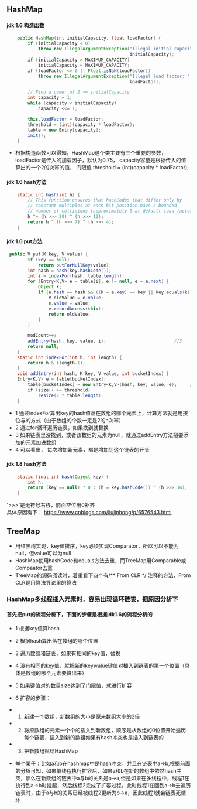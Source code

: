 ## HashMap

#### jdk 1.6 构造函数
```java
    public HashMap(int initialCapacity, float loadFactor) {
        if (initialCapacity < 0)
            throw new IllegalArgumentException("Illegal initial capacity: " +
                                               initialCapacity);
        if (initialCapacity > MAXIMUM_CAPACITY)
            initialCapacity = MAXIMUM_CAPACITY;
        if (loadFactor <= 0 || Float.isNaN(loadFactor))
            throw new IllegalArgumentException("Illegal load factor: " +
                                               loadFactor);

        // Find a power of 2 >= initialCapacity
        int capacity = 1;
        while (capacity < initialCapacity)
            capacity <<= 1;

        this.loadFactor = loadFactor;
        threshold = (int)(capacity * loadFactor);
        table = new Entry[capacity];
        init();
    }
```    
-   根据构造函数可以得知，HashMap这个类主要有三个重要的参数，loadFactor是传入的加载因子，默认为0.75， capacity容量是根据传入的值算出的一个2的次幂的值， 门限值 threshold = (int)(capacity * loadFactor);

#### jdk 1.6 hash方法 
```java
    static int hash(int h) {
        // This function ensures that hashCodes that differ only by
        // constant multiples at each bit position have a bounded
        // number of collisions (approximately 8 at default load factor).
        h ^= (h >>> 20) ^ (h >>> 12);
        return h ^ (h >>> 7) ^ (h >>> 4);
    }
```

#### jdk 1.6 put方法
```java
 public V put(K key, V value) {
        if (key == null)
            return putForNullKey(value);
        int hash = hash(key.hashCode());
        int i = indexFor(hash, table.length);                             //1
        for (Entry<K,V> e = table[i]; e != null; e = e.next) {            //2
            Object k;
            if (e.hash == hash && ((k = e.key) == key || key.equals(k))) {
                V oldValue = e.value;
                e.value = value;
                e.recordAccess(this);
                return oldValue;
            }
        }

        modCount++;
        addEntry(hash, key, value, i);                          //3
        return null;
    }
    static int indexFor(int h, int length) {
        return h & (length-1);
    }
    void addEntry(int hash, K key, V value, int bucketIndex) {
	Entry<K,V> e = table[bucketIndex];
        table[bucketIndex] = new Entry<K,V>(hash, key, value, e);     //4
        if (size++ >= threshold)
            resize(2 * table.length);
    }
```
-   1 通过indexFor算出key的hash值落在数组的哪个元素上，计算方法就是用按位与的方式（由于数组的个数一定是2的n次幂）
-   2 通过for循环遍历链表，如果找到就替换
-   3 如果链表里没找到，或者该数组的元素为null，就通过addEntry方法把要添加的元素加进数组
-   4 可以看出， 每次增加新元素，都是增加到这个链表的开头


#### jdk 1.8 hash方法 
```java
    static final int hash(Object key) {
        int h;
        return (key == null) ? 0 : (h = key.hashCode()) ^ (h >>> 16);
    }
```
  '>>>'是无符号右移，前面空位用0补齐  
  具体原因看下： https://www.cnblogs.com/liujinhong/p/6576543.html

## TreeMap
- 用红黑树实现，key值排序，key必须实现Comparator，所以可以不能为null，但value可以为null
- HashMap使用hashCode和equals方法去重，而TreeMap用Comparable或Compaator去重
- TreeMap的源码阅读时，着重看下四个有/** From CLR */ 注释的方法，From CLR是用算法导论里的算法


### HashMap多线程插入元素时，容易出现循环链表，把原因分析下
#### 首先把put的流程分析下，下面的步骤是根据jdk1.6的流程分析的
- 1 根据key值算hash
- 2 根据hash算出落在数组的哪个位置
- 3 遍历数组和链表，如果有相同的key值，替换
- 4 没有相同的key值，就把新的key\value键值对插入到链表的第一个位置（具体是数组的哪个元素要算出来）
- 5 如果键值对的数量size达到了门限值，就进行扩容
- 6 扩容的步骤：
- 1. 新建一个数组，新数组的大小是原来数组大小的2倍
- 2. 将原数组的元素一个个的插入到新数组，顺序是从数组的0位置开始遍历每个链表，插入到新的数组如果有hash冲突也是插入到链表的
- 3. 把新数组赋给HashMap

- 举个栗子：比如a和b在hashmap中是hash冲突，并且在链表中a->b,根据前面的分析可知，如果单线程执行扩容后，如果a和b在新的数组中依然hash冲突，那么在新数组的链表中a与b的关系是b->a,但是如果在多线程中，线程1在执行到a->b时挂起，然后线程2完成了扩容过程，此时线程1在回到a->b去遍历链表时，由于a与b的关系已经被线程2更新为b->a，因此线程1就会链表死循环
